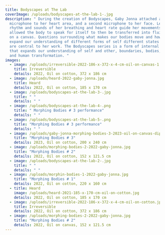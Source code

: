 ```yaml
---
title: Bodyscapes at The Lab
coverImage: /uploads/bodyscapes-at-the-lab-1-.jpg
description: " During the creation of Bodyscapes, Gaby Jonna attached a
  microphone to her heart area, and a second microphone to her face. Letting the
  rhythm and sounds of her breathing and heart rate guide her movements, Gaby
  allowed the body to speak for itself to then be transferred into fluid forms
  on a canvas. Questions surrounding what makes our bodies move and how we can
  expand our understanding of different forms of self different states of self
  are central to her work. The Bodyscapes series is a form of internal research
  that expands our understanding of self and other, boundaries, bodies, consent
  and human transformation. "
images:
  - image: /uploads/irreversible-2022-186-x-372-x-4-cm-oil-on-canvas-1.jpg
    title: Irreversible
    details: 2022, Oil on cotton, 372 x 186 cm
  - image: /uploads/heard-2022-gaby-jonna.jpg
    title: Heard
    details: 2022, Oil on cotton, 185 x 170 cm
  - image: /uploads/bodyscapes-at-the-lab-3-.jpg
    title: " "
    details: " "
  - image: /uploads/bodyscapes-at-the-lab-4-.png
    title: " Morphing Bodies # 3 performance"
    details: " "
  - image: /uploads/bodyscapes-at-the-lab-5-.png
    title: "Morphing Bodies # 3 performance"
    details: " "
  - image: /uploads/gaby-jonna-morphing-bodies-3-2023-oil-on-canvas-diptych-200-x-240-cm-200-x-120-cm-each-.jpg
    title: "Morphing Bodies # 3"
    details: 2023, Oil on cotton, 200 x 240 cm
  - image: /uploads/morphing-bodies-2-2022-gaby-jonna.jpg
    title: "Morphing Bodies # 2"
    details: 2022, Oil on cotton, 152 x 121.5 cm
  - image: /uploads/bodyscapes-at-the-lab-2-.jpg
    title: " "
    details: " "
  - image: /uploads/morphin-bodies-1-2022-gaby-jonna.jpg
    title: "Morphing Bodies # 1"
    details: 2022, Oil on cotton, 220 x 160 cm
  - title: Heard
    image: /uploads/heard-2021-185-x-170-cm-oil-on-cotton.jpg
    details: 2022, Oil on cotton, 185 x 170 cm
  - image: /uploads/irreversible-2022-186-x-372-x-4-cm-oil-on-cotton.jpg
    title: Irreversible
    details: 2022, Oil on cotton, 372 x 186 cm
  - image: /uploads/morphing-bodies-2-2022-gaby-jonna.jpg
    title: "Morphing Bodies # 2"
    details: 2022, Oil on canvas, 152 x 121.5 cm
---
```

